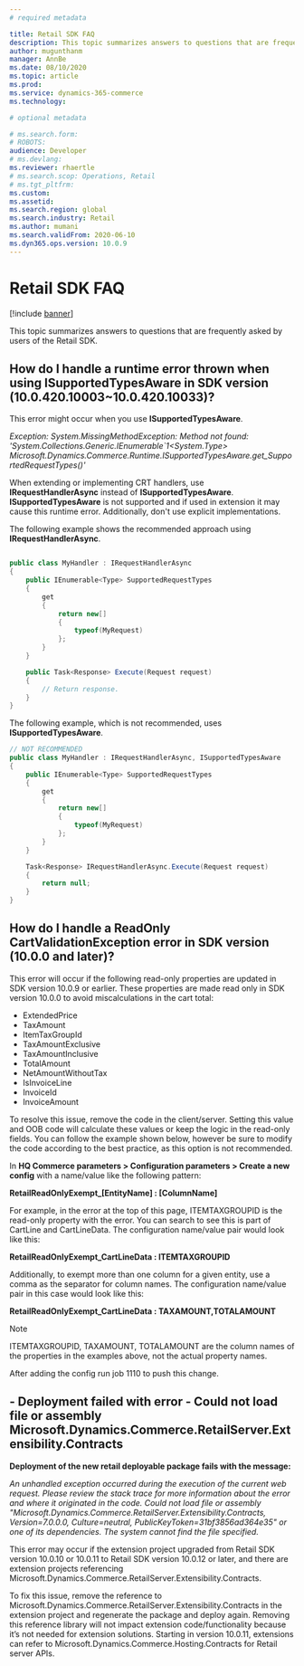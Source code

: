 ```yaml
---
# required metadata

title: Retail SDK FAQ
description: This topic summarizes answers to questions that are frequently asked by users of the Retail SDK.
author: mugunthanm 
manager: AnnBe
ms.date: 08/10/2020
ms.topic: article
ms.prod: 
ms.service: dynamics-365-commerce
ms.technology: 

# optional metadata

# ms.search.form: 
# ROBOTS: 
audience: Developer
# ms.devlang: 
ms.reviewer: rhaertle
# ms.search.scop: Operations, Retail 
# ms.tgt_pltfrm: 
ms.custom: 
ms.assetid: 
ms.search.region: global
ms.search.industry: Retail
ms.author: mumani
ms.search.validFrom: 2020-06-10
ms.dyn365.ops.version: 10.0.9
---
```


# Retail SDK FAQ

[!include [banner](../../includes/banner.md)]

This topic summarizes answers to questions that are frequently asked by users of the Retail SDK.


## How do I handle a runtime error thrown when using ISupportedTypesAware in SDK version (10.0.420.10003~10.0.420.10033)?

This error might occur when you use **ISupportedTypesAware**.

*Exception: System.MissingMethodException: Method not found: \'System.Collections.Generic.IEnumerable`1<System.Type> 
Microsoft.Dynamics.Commerce.Runtime.ISupportedTypesAware.get_SupportedRequestTypes()\'*

When extending or implementing CRT handlers, use **IRequestHandlerAsync** instead of **ISupportedTypesAware**. **ISupportedTypesAware** is not supported and if used in extension it may cause this runtime error. Additionally, don't use explicit implementations. 


The following example shows the recommended approach using **IRequestHandlerAsync**.

```csharp

public class MyHandler : IRequestHandlerAsync
{
    public IEnumerable<Type> SupportedRequestTypes
    {
        get
        {
            return new[]
            {
                typeof(MyRequest)
            };
        }
    }

    public Task<Response> Execute(Request request)
    {
        // Return response.
    }
}
```

The following example, which is not recommended, uses **ISupportedTypesAware**.

```csharp
// NOT RECOMMENDED
public class MyHandler : IRequestHandlerAsync, ISupportedTypesAware
{
    public IEnumerable<Type> SupportedRequestTypes
    {
        get
        {
            return new[]
            {
                typeof(MyRequest)
            };
        }
    }

    Task<Response> IRequestHandlerAsync.Execute(Request request)
    {
        return null;
    }
}
```

## How do I handle a ReadOnly CartValidationException error in SDK version (10.0.0 and later)?

This error will occur if the following read-only properties are updated in SDK version 10.0.9 or earlier. These properties are made read only in SDK version 10.0.0 to avoid miscalculations in the cart total:

- ExtendedPrice
- TaxAmount
- ItemTaxGroupId
- TaxAmountExclusive
- TaxAmountInclusive
- TotalAmount
- NetAmountWithoutTax
- IsInvoiceLine
- InvoiceId
- InvoiceAmount

To resolve this issue, remove the code in the client/server. Setting this value and OOB code will calculate these values or keep the logic in the read-only fields. You can follow the example shown below, however be sure to modify the code according to the best practice, as this option is not recommended.

In **HQ Commerce parameters > Configuration parameters > Create a new config** with a name/value like the following pattern:

**RetailReadOnlyExempt_[EntityName] : [ColumnName]**

For example, in the error at the top of this page, ITEMTAXGROUPID is the read-only property with the error. You can search to see this is part of CartLine and CartLineData. The configuration name/value pair would look like this:

**RetailReadOnlyExempt_CartLineData : ITEMTAXGROUPID**  

Additionally, to exempt more than one column for a given entity, use a comma as the separator for column names. The configuration name/value pair in this case would look like this:

**RetailReadOnlyExempt_CartLineData : TAXAMOUNT,TOTALAMOUNT**

> [!NOTE]
> ITEMTAXGROUPID, TAXAMOUNT, TOTALAMOUNT are the column names of the properties in the examples above, not the actual property names.

After adding the config run job 1110 to push this change.

## - Deployment failed with error - Could not load file or assembly Microsoft.Dynamics.Commerce.RetailServer.Extensibility.Contracts

**Deployment of the new retail deployable package fails with the message:**

*An unhandled exception occurred during the execution of the current web request. Please review the stack trace for more information about the error and where it originated in the code. 
Could not load file or assembly "Microsoft.Dynamics.Commerce.RetailServer.Extensibility.Contracts, Version=7.0.0.0, Culture=neutral, PublicKeyToken=31bf3856ad364e35" or one of its dependencies. The system cannot find the file specified.*

This error may occur if the extension project upgraded from Retail SDK version 10.0.10 or 10.0.11 to Retail SDK version 10.0.12 or later, and there are extension projects referencing Microsoft.Dynamics.Commerce.RetailServer.Extensibility.Contracts.

To fix this issue, remove the reference to Microsoft.Dynamics.Commerce.RetailServer.Extensibility.Contracts in the extension project and regenerate the package and deploy again. Removing this reference library will not impact extension code/functionality because it’s not needed for extension solutions. Starting in version 10.0.11, extensions can refer to Microsoft.Dynamics.Commerce.Hosting.Contracts for Retail server APIs.
